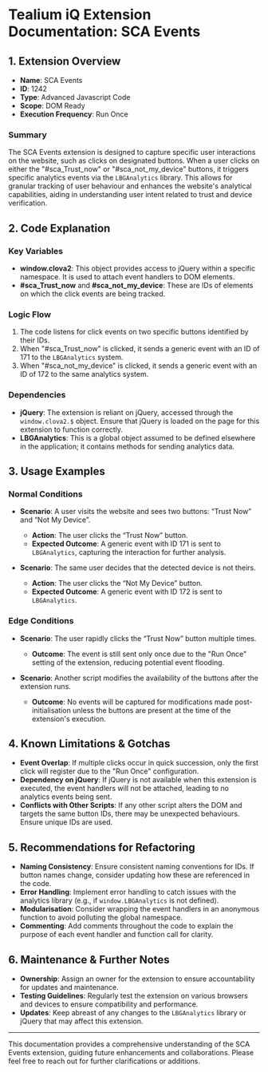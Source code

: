 # Tealium iQ Extension Documentation: SCA Events

## 1. Extension Overview
- **Name**: SCA Events
- **ID**: 1242
- **Type**: Advanced Javascript Code
- **Scope**: DOM Ready
- **Execution Frequency**: Run Once

### Summary
The SCA Events extension is designed to capture specific user interactions on the website, such as clicks on designated buttons. When a user clicks on either the "#sca_Trust_now" or "#sca_not_my_device" buttons, it triggers specific analytics events via the `LBGAnalytics` library. This allows for granular tracking of user behaviour and enhances the website's analytical capabilities, aiding in understanding user intent related to trust and device verification.

## 2. Code Explanation

### Key Variables
- **window.clova2**: This object provides access to jQuery within a specific namespace. It is used to attach event handlers to DOM elements.
- **#sca_Trust_now** and **#sca_not_my_device**: These are IDs of elements on which the click events are being tracked.

### Logic Flow
1. The code listens for click events on two specific buttons identified by their IDs.
2. When "#sca_Trust_now" is clicked, it sends a generic event with an ID of 171 to the `LBGAnalytics` system.
3. When "#sca_not_my_device" is clicked, it sends a generic event with an ID of 172 to the same analytics system.

### Dependencies
- **jQuery**: The extension is reliant on jQuery, accessed through the `window.clova2.$` object. Ensure that jQuery is loaded on the page for this extension to function correctly.
- **LBGAnalytics**: This is a global object assumed to be defined elsewhere in the application; it contains methods for sending analytics data.

## 3. Usage Examples

### Normal Conditions
- **Scenario**: A user visits the website and sees two buttons: “Trust Now” and “Not My Device”.
  - **Action**: The user clicks the “Trust Now” button.
  - **Expected Outcome**: A generic event with ID 171 is sent to `LBGAnalytics`, capturing the interaction for further analysis.

- **Scenario**: The same user decides that the detected device is not theirs.
  - **Action**: The user clicks the “Not My Device” button.
  - **Expected Outcome**: A generic event with ID 172 is sent to `LBGAnalytics`.

### Edge Conditions
- **Scenario**: The user rapidly clicks the “Trust Now” button multiple times.
  - **Outcome**: The event is still sent only once due to the "Run Once" setting of the extension, reducing potential event flooding.

- **Scenario**: Another script modifies the availability of the buttons after the extension runs.
  - **Outcome**: No events will be captured for modifications made post-initialisation unless the buttons are present at the time of the extension's execution.

## 4. Known Limitations & Gotchas
- **Event Overlap**: If multiple clicks occur in quick succession, only the first click will register due to the "Run Once" configuration.
- **Dependency on jQuery**: If jQuery is not available when this extension is executed, the event handlers will not be attached, leading to no analytics events being sent.
- **Conflicts with Other Scripts**: If any other script alters the DOM and targets the same button IDs, there may be unexpected behaviours. Ensure unique IDs are used.

## 5. Recommendations for Refactoring
- **Naming Consistency**: Ensure consistent naming conventions for IDs. If button names change, consider updating how these are referenced in the code.
- **Error Handling**: Implement error handling to catch issues with the analytics library (e.g., if `window.LBGAnalytics` is not defined).
- **Modularisation**: Consider wrapping the event handlers in an anonymous function to avoid polluting the global namespace.
- **Commenting**: Add comments throughout the code to explain the purpose of each event handler and function call for clarity.

## 6. Maintenance & Further Notes
- **Ownership**: Assign an owner for the extension to ensure accountability for updates and maintenance.
- **Testing Guidelines**: Regularly test the extension on various browsers and devices to ensure compatibility and performance.
- **Updates**: Keep abreast of any changes to the `LBGAnalytics` library or jQuery that may affect this extension.

--- 

This documentation provides a comprehensive understanding of the SCA Events extension, guiding future enhancements and collaborations. Please feel free to reach out for further clarifications or additions.